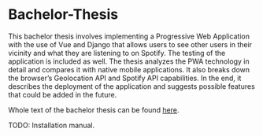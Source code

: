 # Bachelor-Thesis

This bachelor thesis involves implementing a Progressive Web Application with the use of Vue and Django that allows users
to see other users in their vicinity and what they are listening to on Spotify. The testing of
the application is included as well. The thesis analyzes the PWA technology in detail and
compares it with native mobile applications. It also breaks down the browser’s Geolocation
API and Spotify API capabilities. In the end, it describes the deployment of the application
and suggests possible features that could be added in the future.

Whole text of the bachelor thesis can be found [here](https://dspace.cvut.cz/handle/10467/102243).

TODO: Installation manual.
